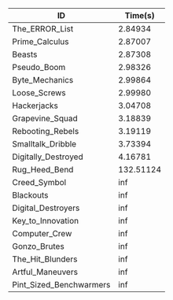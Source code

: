 |ID|Time(s)|
|-|-|
|The_ERROR_List|2.84934|
|Prime_Calculus|2.87007|
|Beasts|2.87308|
|Pseudo_Boom|2.98326|
|Byte_Mechanics|2.99864|
|Loose_Screws|2.99980|
|Hackerjacks|3.04708|
|Grapevine_Squad|3.18839|
|Rebooting_Rebels|3.19119|
|Smalltalk_Dribble|3.73394|
|Digitally_Destroyed|4.16781|
|Rug_Heed_Bend|132.51124|
|Creed_Symbol|inf|
|Blackouts|inf|
|Digital_Destroyers|inf|
|Key_to_Innovation|inf|
|Computer_Crew|inf|
|Gonzo_Brutes|inf|
|The_Hit_Blunders|inf|
|Artful_Maneuvers|inf|
|Pint_Sized_Benchwarmers|inf|

